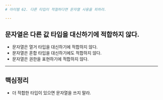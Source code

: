 ```yaml
---
# 아이템 62. 다른 타입이 적절하다면 문자열 사용을 피하라.

---
```

## 문자열은 다른 값 타입을 대신하기에 적합하지 않다.
- 문자열은 열거 타입을 대신하기에 적합하지 않다.
- 문자열은 혼합 타입을 대신하기에도 적합하지 않다.
- 문자열은 권한을 표현하기에 적합하지 않다.

---
## 핵심정리
- 더 적합한 타입이 있으면 문자열을 쓰지 말라.
